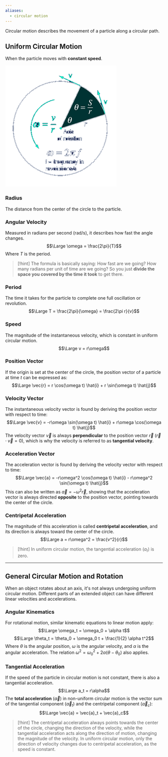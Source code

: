 ```yaml
---
aliases:
  - circular motion
---
```

Circular motion describes the movement of a particle along a circular path.

## Uniform Circular Motion

When the particle moves with **constant speed**.

![](../../z_images/Pasted%20image%2020250716092450.png)

### Radius

The distance from the center of the circle to the particle.

### Angular Velocity

Measured in radians per second (rad/s), it describes how fast the angle changes. $$\Large \omega = \frac{2\pi}{T}$$ Where $T$ is the period.

> [!hint]
> The formula is basically saying: How fast are we going? How many radians per unit of time are we going? So you just **divide the space you covered by the time it took** to get there.


### Period

The time it takes for the particle to complete one full oscillation or revolution. $$\Large T = \frac{2\pi}{\omega} = \frac{2\pi r}{v}$$
### Speed

The magnitude of the instantaneous velocity, which is constant in uniform circular motion. $$\Large v = r\omega$$
### Position Vector

If the origin is set at the center of the circle, the position vector of a particle at time $t$ can be expressed as: $$\Large \vec{r} = r \cos(\omega t) \hat{i} + r \sin(\omega t) \hat{j}$$
### Velocity Vector

The instantaneous velocity vector is found by deriving the position vector with respect to time: $$\Large \vec{v} = -r\omega \sin(\omega t) \hat{i} + r\omega \cos(\omega t) \hat{j}$$The velocity vector $\vec{v}$ is always **perpendicular** to the position vector $\vec{r}$ ($\vec{r} \cdot \vec{v} = 0$), which is why the velocity is referred to as **tangential velocity**.

### Acceleration Vector

The acceleration vector is found by deriving the velocity vector with respect to time: $$\Large \vec{a} = -r\omega^2 \cos(\omega t) \hat{i} - r\omega^2 \sin(\omega t) \hat{j}$$This can also be written as $\vec{a} = -\omega^2 \vec{r}$, showing that the acceleration vector is always directed **opposite** to the position vector, pointing towards the center of the circle.

### Centripetal Acceleration

The magnitude of this acceleration is called **centripetal acceleration**, and its direction is always toward the center of the circle. $$\Large a = r\omega^2 = \frac{v^2}{r}$$
> [!hint]
> In uniform circular motion, the tangential acceleration ($a_t$) is zero.

---

## General Circular Motion and Rotation

When an object rotates about an axis, it's not always undergoing uniform circular motion. Different parts of an extended object can have different linear velocities and accelerations.

### Angular Kinematics

For rotational motion, similar kinematic equations to linear motion apply: $$\Large \omega_t = \omega_0 + \alpha t$$ $$\Large \theta_t = \theta_0 + \omega_0 t + \frac{1}{2} \alpha t^2$$Where $\theta$ is the angular position, $\omega$ is the angular velocity, and $\alpha$ is the angular acceleration. The relation $\omega^2 = \omega_0^2 + 2\alpha(\theta - \theta_0)$ also applies.

### Tangential Acceleration

If the speed of the particle in circular motion is not constant, there is also a tangential acceleration. $$\Large a_t = r\alpha$$
The **total acceleration** ($\vec{a}$) in non-uniform circular motion is the vector sum of the tangential component ($\vec{a}_t$) and the centripetal component ($\vec{a}_c$): $$\Large \vec{a} = \vec{a}_t + \vec{a}_c$$
> [!hint]
> The centripetal acceleration always points towards the center of the circle, changing the direction of the velocity, while the tangential acceleration acts along the direction of motion, changing the magnitude of the velocity. In uniform circular motion, only the direction of velocity changes due to centripetal acceleration, as the speed is constant.
